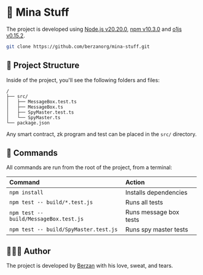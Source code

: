# 🍊 Mina Stuff

The project is developed using [Node.js v20.20.0](https://nodejs.org/), [npm v10.3.0](https://docs.npmjs.com/) and [o1js v0.15.2](https://github.com/o1-labs/o1js).

```sh
git clone https://github.com/berzanorg/mina-stuff.git
```

## 🚀 Project Structure

Inside of the project, you'll see the following folders and files:

```text
/
├── src/
│   ├── MessageBox.test.ts
│   ├── MessageBox.ts
│   ├── SpyMaster.test.ts
│   └── SpyMaster.ts
└── package.json
```

Any smart contract, zk program and test can be placed in the `src/` directory.

## 🧞 Commands

All commands are run from the root of the project, from a terminal:

| Command                                | Action                 |
| :------------------------------------- | :--------------------- |
| `npm install`                          | Installs dependencies  |
| `npm test -- build/*.test.js`          | Runs all tests         |
| `npm test -- build/MessageBox.test.js` | Runs message box tests |
| `npm test -- build/SpyMaster.test.js`  | Runs spy master tests  |

## 👨🏻‍🔬 Author

The project is developed by [Berzan](https://berzan.org/) with his love, sweat, and tears.
